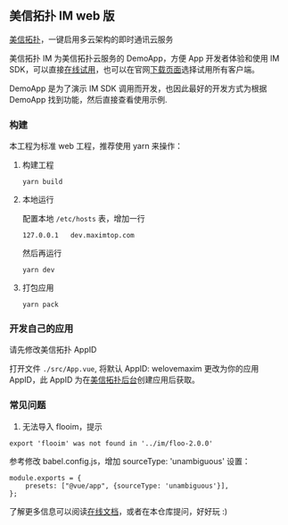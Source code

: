 ## 美信拓扑 IM web 版

[美信拓扑](https://www.maximtop.com/)，一键启用多云架构的即时通讯云服务

美信拓扑 IM 为美信拓扑云服务的 DemoApp，方便 App 开发者体验和使用 IM SDK，可以直接[在线试用](https://chat.maximtop.com)，也可以在官网[下载页面](https://www.maximtop.com/downloads/)选择试用所有客户端。

DemoApp 是为了演示 IM SDK 调用而开发，也因此最好的开发方式为根据 DemoApp 找到功能，然后直接查看使用示例.

### 构建

本工程为标准 web 工程，推荐使用 yarn 来操作：

1. 构建工程
   ```
   yarn build
   ```
2. 本地运行

   配置本地 `/etc/hosts` 表，增加一行

   ```
   127.0.0.1   dev.maximtop.com
   ```

   然后再运行

   ```
   yarn dev
   ```

3. 打包应用
   ```
   yarn pack
   ```

### 开发自己的应用

请先修改美信拓扑 AppID

打开文件 `./src/App.vue`, 将默认 AppID: welovemaxim 更改为你的应用 AppID，此 AppID 为在[美信拓扑后台](https://console.maximtop.com/)创建应用后获取。

### 常见问题

1. 无法导入 flooim，提示

```
export 'flooim' was not found in '../im/floo-2.0.0'
```

参考修改 babel.config.js，增加 sourceType: 'unambiguous' 设置：

```
module.exports = {
    presets: ["@vue/app", {sourceType: 'unambiguous'}],
};
```

了解更多信息可以阅读[在线文档](https://www.maximtop.com/docs/)，或者在本仓库提问，好好玩 :)
